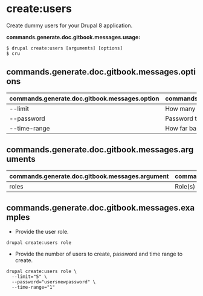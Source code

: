 # create:users
Create dummy users for your Drupal 8 application.

**commands.generate.doc.gitbook.messages.usage:**
```
$ drupal create:users [arguments] [options]
$ cru
```

## commands.generate.doc.gitbook.messages.options
commands.generate.doc.gitbook.messages.option | commands.generate.doc.gitbook.messages.details
-------|-------------
--limit | How many users would you like to create
--password | Password to be set to users created
--time-range | How far back in time should the users be dated

## commands.generate.doc.gitbook.messages.arguments
commands.generate.doc.gitbook.messages.argument | commands.generate.doc.gitbook.messages.details
---------|-------------
roles | Role(s) to be used in user creation

## commands.generate.doc.gitbook.messages.examples
* Provide the user role.
```
drupal create:users role
```
* Provide the number of users to create, password and time range to create.
```
drupal create:users role \
  --limit="5" \
  --password="usersnewpassword" \
  --time-range="1"
```
